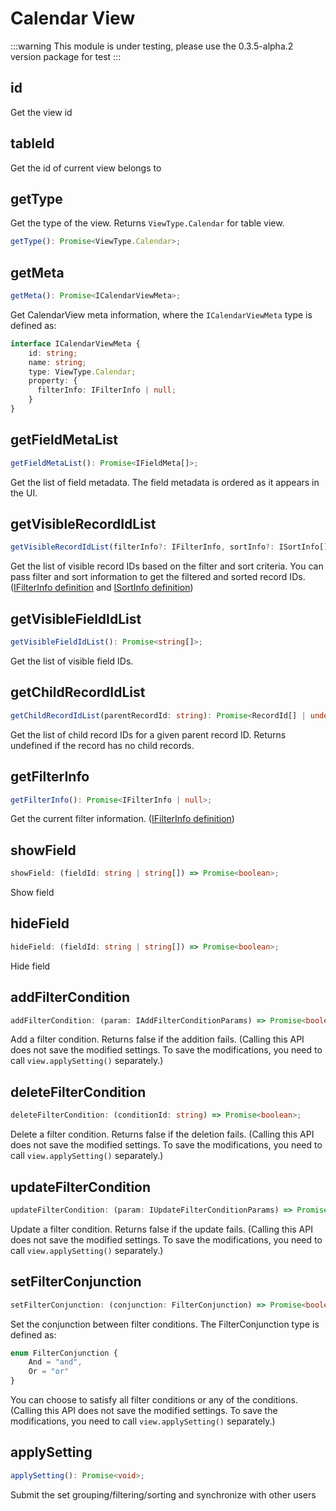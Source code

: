 # Calendar View

:::warning
This module is under testing, please use the 0.3.5-alpha.2 version package for test
:::

## id
Get the view id

## tableId
Get the id of current view belongs to

## getType
Get the type of the view. Returns `ViewType.Calendar` for table view.
```typescript
getType(): Promise<ViewType.Calendar>;
```

## getMeta
```typescript
getMeta(): Promise<ICalendarViewMeta>;
```
Get CalendarView meta information, where the `ICalendarViewMeta` type is defined as:

```typescript
interface ICalendarViewMeta {
    id: string;
    name: string;
    type: ViewType.Calendar;
    property: {
      filterInfo: IFilterInfo | null;
    }
}
```

## getFieldMetaList
```typescript
getFieldMetaList(): Promise<IFieldMeta[]>;
```
Get the list of field metadata. The field metadata is ordered as it appears in the UI.

## getVisibleRecordIdList
```typescript
getVisibleRecordIdList(filterInfo?: IFilterInfo, sortInfo?: ISortInfo[]): Promise<(string | undefined)[]>;
```
Get the list of visible record IDs based on the filter and sort criteria. You can pass filter and sort information to get the filtered and sorted record IDs. ([IFilterInfo definition](./guide.md#ifilterinfo) and [ISortInfo definition](./guide.md#isortinfo))

## getVisibleFieldIdList
```typescript
getVisibleFieldIdList(): Promise<string[]>;
```
Get the list of visible field IDs.

## getChildRecordIdList
```typescript
getChildRecordIdList(parentRecordId: string): Promise<RecordId[] | undefined>;
```
Get the list of child record IDs for a given parent record ID. Returns undefined if the record has no child records.

## getFilterInfo
```typescript
getFilterInfo(): Promise<IFilterInfo | null>;
```
Get the current filter information. ([IFilterInfo definition](./guide.md#ifilterinfo))

## showField
```typescript
showField: (fieldId: string | string[]) => Promise<boolean>;
```
Show field

## hideField
```typescript
hideField: (fieldId: string | string[]) => Promise<boolean>;
```
Hide field

## addFilterCondition
```typescript
addFilterCondition: (param: IAddFilterConditionParams) => Promise<boolean>;
```
Add a filter condition. Returns false if the addition fails. (Calling this API does not save the modified settings. To save the modifications, you need to call `view.applySetting()` separately.)

## deleteFilterCondition
```typescript
deleteFilterCondition: (conditionId: string) => Promise<boolean>;
```
Delete a filter condition. Returns false if the deletion fails. (Calling this API does not save the modified settings. To save the modifications, you need to call `view.applySetting()` separately.)

## updateFilterCondition
```typescript
updateFilterCondition: (param: IUpdateFilterConditionParams) => Promise<boolean>;
```
Update a filter condition. Returns false if the update fails. (Calling this API does not save the modified settings. To save the modifications, you need to call `view.applySetting()` separately.)

## setFilterConjunction
```typescript
setFilterConjunction: (conjunction: FilterConjunction) => Promise<boolean>;
```
Set the conjunction between filter conditions. The FilterConjunction type is defined as:
```typescript
enum FilterConjunction {
    And = "and",
    Or = "or"
}
```
You can choose to satisfy all filter conditions or any of the conditions. (Calling this API does not save the modified settings. To save the modifications, you need to call `view.applySetting()` separately.)

## applySetting
```typescript
applySetting(): Promise<void>;
```
Submit the set grouping/filtering/sorting and synchronize with other users
